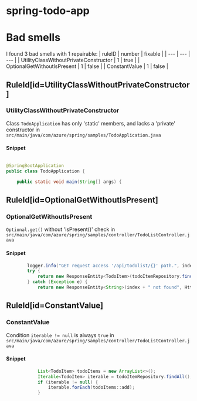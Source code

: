 # spring-todo-app 
 
# Bad smells
I found 3 bad smells with 1 repairable:
| ruleID | number | fixable |
| --- | --- | --- |
| UtilityClassWithoutPrivateConstructor | 1 | true |
| OptionalGetWithoutIsPresent | 1 | false |
| ConstantValue | 1 | false |
## RuleId[id=UtilityClassWithoutPrivateConstructor]
### UtilityClassWithoutPrivateConstructor
Class `TodoApplication` has only 'static' members, and lacks a 'private' constructor
in `src/main/java/com/azure/spring/samples/TodoApplication.java`
#### Snippet
```java

@SpringBootApplication
public class TodoApplication {

    public static void main(String[] args) {
```

## RuleId[id=OptionalGetWithoutIsPresent]
### OptionalGetWithoutIsPresent
`Optional.get()` without 'isPresent()' check
in `src/main/java/com/azure/spring/samples/controller/TodoListController.java`
#### Snippet
```java
        logger.info("GET request access '/api/todolist/{}' path.", index);
        try {
            return new ResponseEntity<TodoItem>(todoItemRepository.findById(index).get(), HttpStatus.OK);
        } catch (Exception e) {
            return new ResponseEntity<String>(index + " not found", HttpStatus.NOT_FOUND);
```

## RuleId[id=ConstantValue]
### ConstantValue
Condition `iterable != null` is always `true`
in `src/main/java/com/azure/spring/samples/controller/TodoListController.java`
#### Snippet
```java
            List<TodoItem> todoItems = new ArrayList<>();
            Iterable<TodoItem> iterable = todoItemRepository.findAll();
            if (iterable != null) {
                iterable.forEach(todoItems::add);
            }
```

